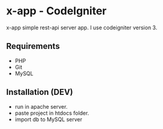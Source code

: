 # x-app - CodeIgniter
x-app
simple rest-api server app.
I use codeigniter version 3.

## Requirements
- PHP
- Git
- MySQL

## Installation (DEV)
- run in apache server.
- paste project in htdocs folder.
- import db to MySQL server
